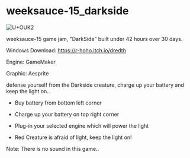 # weeksauce-15_darkside

![U+OUK2](https://img.itch.zone/aW1nLzExNzMyNDM2LnBuZw==/315x250%23c/Veffke.png)

weeksauce-15 game jam, "DarkSide"  built under 42 hours over 30 days. 

Windows Download: https://r-hoho.itch.io/dredth

Engine: GameMaker 

Graphic: Aesprite


defense yourself from the Darkside creature, charge up your battery and keep the light on..

- Buy battery from bottom left corner

- Charge up your battery on top right corner

- Plug-in your selected engine which will power the light

- Red Creature is afraid of light, keep the light on!



Note: There is no sound in this game.. 
